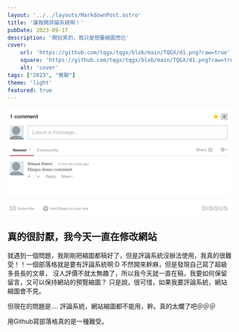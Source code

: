 ```yaml
---
layout: '../../layouts/MarkdownPost.astro'
title: '讓我開評論系統啊！'
pubDate: 2023-09-17
description: '開玩笑的，我只是想要縮圖而已'
cover:
    url: 'https://github.com/tqgx/tqgx/blob/main/TQGX/d1.png?raw=true'
    square: 'https://github.com/tqgx/tqgx/blob/main/TQGX/d1.png?raw=true'
    alt: 'cover'
tags: ["2023", "無聊"] 
theme: 'light'
featured: true
---
```


![|wide](https://github.com/tqgx/tqgx/blob/main/TQGX/d1.png?raw=true)


## 真的很討厭，我今天一直在修改網站
就遇到一個問題，我剛剛把縮圖都稿好了，但是評論系統沒辦法使用，我真的很難受！！一個部落格就是要有評論系統啊:D 不然開來幹麻，但是發現自己寫了超級多長長的文章，
沒人評價不就太無趣了，所以我今天就一直在稿，我要如何保留留言，又可以保持網站的預覽縮圖？ 只是說，很可惜，如果我要評論系統，網站縮圖會不見。

但現在的問題是.... 評論系統，網站縮圖都不能用，幹。真的太爛了吧＠＠＠


用Github寫部落格真的是一種難受。
